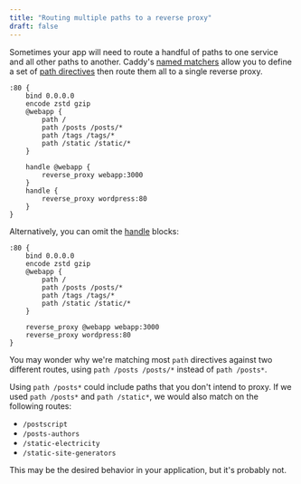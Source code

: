 ```yaml
---
title: "Routing multiple paths to a reverse proxy"
draft: false
---
```


Sometimes your app will need to route a handful of paths to one service and all other paths to another. Caddy's [named matchers](https://caddyserver.com/docs/caddyfile/matchers#named-matchers) allow you to define a set of [path directives](https://caddyserver.com/docs/caddyfile/matchers#path) then route them all to a single reverse proxy.

```Caddyfile
:80 {
	bind 0.0.0.0
	encode zstd gzip
	@webapp {
		path /
		path /posts /posts/*
		path /tags /tags/*
		path /static /static/*
	}

	handle @webapp {
		reverse_proxy webapp:3000
	}
	handle {
		reverse_proxy wordpress:80
	}
}
```

Alternatively, you can omit the [handle](https://caddyserver.com/docs/caddyfile/directives/handle) blocks:

```Caddyfile
:80 {
	bind 0.0.0.0
	encode zstd gzip
	@webapp {
		path /
		path /posts /posts/*
		path /tags /tags/*
		path /static /static/*
	}

	reverse_proxy @webapp webapp:3000
	reverse_proxy wordpress:80
}
```

You may wonder why we're matching most `path` directives against two different routes, using `path /posts /posts/*` instead of `path /posts*`.

Using `path /posts*` could include paths that you don't intend to proxy. If we used `path /posts*` and `path /static*`, we would also match on the following routes:

- `/postscript`
- `/posts-authors`
- `/static-electricity`
- `/static-site-generators`

This may be the desired behavior in your application, but it's probably not.
